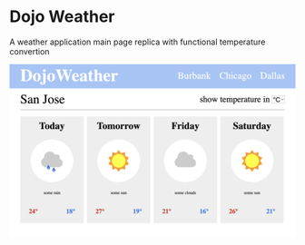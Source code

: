 # Dojo Weather

A weather application main page replica with functional temperature convertion

![Dojo Weather image](https://github.com/GreenJ84/Web_Dev_Week_2/raw/master/DojoWeather/assets/DojoWeather.png)